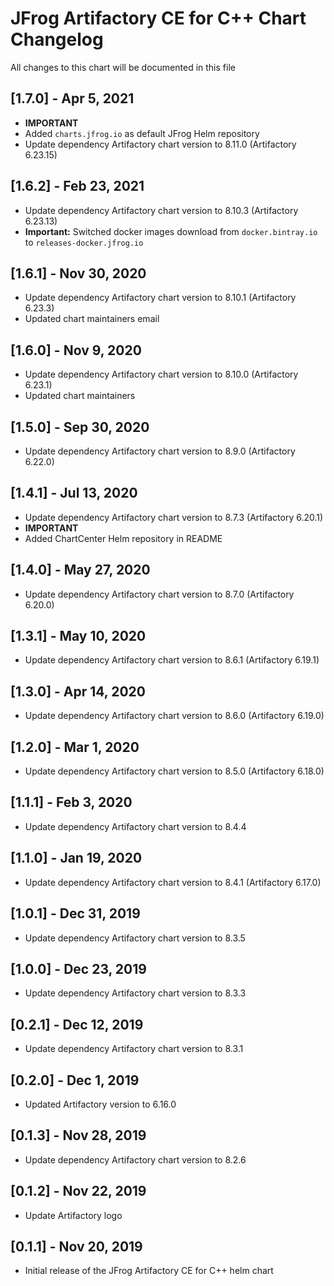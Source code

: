 # JFrog Artifactory CE for C++ Chart Changelog
All changes to this chart will be documented in this file

## [1.7.0] - Apr 5, 2021
* **IMPORTANT**
* Added `charts.jfrog.io` as default JFrog Helm repository
* Update dependency Artifactory chart version to 8.11.0 (Artifactory 6.23.15)

## [1.6.2] - Feb 23, 2021
* Update dependency Artifactory chart version to 8.10.3 (Artifactory 6.23.13)
* **Important:** Switched docker images download from `docker.bintray.io` to `releases-docker.jfrog.io`

## [1.6.1] - Nov 30, 2020
* Update dependency Artifactory chart version to 8.10.1 (Artifactory 6.23.3)
* Updated chart maintainers email

## [1.6.0] - Nov 9, 2020
* Update dependency Artifactory chart version to 8.10.0 (Artifactory 6.23.1)
* Updated chart maintainers

## [1.5.0] - Sep 30, 2020
* Update dependency Artifactory chart version to 8.9.0 (Artifactory 6.22.0)

## [1.4.1] - Jul 13, 2020
* Update dependency Artifactory chart version to 8.7.3 (Artifactory 6.20.1)
* **IMPORTANT**
* Added ChartCenter Helm repository in README

## [1.4.0] - May 27, 2020
* Update dependency Artifactory chart version to 8.7.0 (Artifactory 6.20.0)

## [1.3.1] - May 10, 2020
* Update dependency Artifactory chart version to 8.6.1 (Artifactory 6.19.1)

## [1.3.0] - Apr 14, 2020
* Update dependency Artifactory chart version to 8.6.0 (Artifactory 6.19.0)

## [1.2.0] - Mar 1, 2020
* Update dependency Artifactory chart version to 8.5.0 (Artifactory 6.18.0)

## [1.1.1] - Feb 3, 2020
* Update dependency Artifactory chart version to 8.4.4

## [1.1.0] - Jan 19, 2020
* Update dependency Artifactory chart version to 8.4.1 (Artifactory 6.17.0)

## [1.0.1] - Dec 31, 2019
* Update dependency Artifactory chart version to 8.3.5

## [1.0.0] - Dec 23, 2019
* Update dependency Artifactory chart version to 8.3.3

## [0.2.1] - Dec 12, 2019
* Update dependency Artifactory chart version to 8.3.1

## [0.2.0] - Dec 1, 2019
* Updated Artifactory version to 6.16.0

## [0.1.3] - Nov 28, 2019
* Update dependency Artifactory chart version to 8.2.6

## [0.1.2] - Nov 22, 2019
* Update Artifactory logo

## [0.1.1] - Nov 20, 2019
* Initial release of the JFrog Artifactory CE for C++ helm chart

